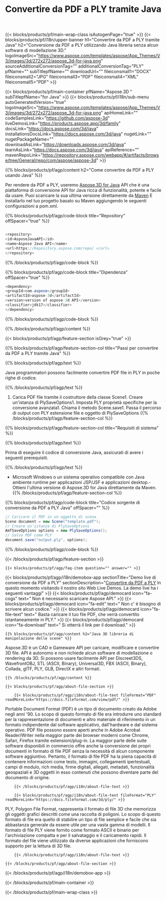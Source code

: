 ﻿---
title: Convertire da PDF a PLY tramite Java 
url: /it/java/conversion/pdf-to-ply/ 
description: Esempio di codice di conversione Java per il formato PDF in PLY file. Usa questo codice di esempio per convertire da PDF a PLY all'interno di qualsiasi applicazione basata su Web o Desktop Java.
---
{{< blocks/products/pf/main-wrap-class isAutogenPage="true" >}}
{{< blocks/products/pf/i18n/upper-banner h1="Convertire da PDF a PLY tramite Java" h2="Conversione da PDF a PLY utilizzando Java libreria senza alcun software di modellazione 3D." logoImageSrc="https://www.aspose.com/templates/aspose/App_Themes/V3/images/3d/272x272/aspose_3d-for-java.png" sourceAdditionalConversionTag="" additionalConversionTag="PLY" pfName="" subTitlepfName="" downloadUrl="" fileiconsmall1="DOCX" fileiconsmall2="JPG" fileiconsmall3="PDF" fileiconsmall4="XML" fileiconsmall5="PDF" >}}

{{< blocks/products/pf/main-container pfName="Aspose.3D " subTitlepfName="for Java" >}}
{{< blocks/products/pf/i18n/sub-menu autoGeneratedVersion="true" logoImageSrc="https://www.aspose.com/templates/aspose/App_Themes/V3/images/3d/272x272/aspose_3d-for-java.png" apiHomeLink="" codeSamplesLink="https://github.com/aspose-3d" liveDemosLink="https://products.aspose.app/3d/family" docsLink="https://docs.aspose.com/3d/java" installationsDocsLink="https://docs.aspose.com/3d/java" nugetLink="" nugetPackageName="" downloadAsLink="https://downloads.aspose.com/3d/java" learnAsLink="https://docs.aspose.com/3d/java" apiReference="" mavenRepoLink="https://repository.aspose.com/webapp/#/artifacts/browse/tree/General/repo/com/aspose/aspose-3d" >}}

{{% blocks/products/pf/agp/content h2="Come convertire da PDF a PLY usando Java" %}}

 Per rendere da PDF a PLY, useremo
 [Aspose.3D for Java](https://products.aspose.com/3d/java) 
 API che è una piattaforma di conversione API for Java ricca di funzionalità, potente e facile da usare. Puoi scaricare la sua ultima versione direttamente da
 [Maven](https://repository.aspose.com/webapp/#/artifacts/browse/tree/General/repo/com/aspose/aspose-3d) 
 E installarlo nel tuo progetto basato su Maven aggiungendo le seguenti configurazioni a pom.xml.

{{% blocks/products/pf/agp/code-block title="Repository" offSpacer="true" %}}

```cs

<repository>
<id>AsposeJavaAPI</id>
<name>Aspose Java API</name>
<url>https://Repository.aspose.com/repo/ </url>
</repository>


```

{{% /blocks/products/pf/agp/code-block %}}

{{% blocks/products/pf/agp/code-block title="Dipendenza" offSpacer="true" %}}

```cs
<dependency>
<groupId>com.aspose</groupId>
<artifactId>aspose-3d</artifactId>
<version>version of aspose-3d API</version>
<classifier>jdk17</classifier>
</dependency>


```

{{% /blocks/products/pf/agp/code-block %}}

{{% /blocks/products/pf/agp/content %}}

{{< blocks/products/pf/agp/feature-section isGrey="true" >}}

{{% blocks/products/pf/agp/feature-section-col title="Passi per convertire da PDF a PLY tramite Java" %}}

{{% blocks/products/pf/agp/text %}}

 Java programmatori possono facilmente convertire PDF file in PLY in poche righe di codice.

{{% /blocks/products/pf/agp/text %}}

1. Carica PDF file tramite il costruttore della classe Scene1. Creare un'istanza di PlySaveOptions1. Imposta PLY proprietà specifiche per la conversione avanzata1. Chiama il metodo Scene.save1. Passa il percorso di output con PLY estensione file e oggetto di PlySaveOptions
{{% /blocks/products/pf/agp/feature-section-col %}}

{{% blocks/products/pf/agp/feature-section-col title="Requisiti di sistema" %}}

{{% blocks/products/pf/agp/text %}}

 Prima di eseguire il codice di conversione Java, assicurati di avere i seguenti prerequisiti.

{{% /blocks/products/pf/agp/text %}}

- Microsoft Windows o un sistema operativo compatibile con Java ambiente runtime per applicazioni JSP/JSF e applicazioni desktop.- Ottieni l'ultima versione di Aspose.3D for Java direttamente da Maven.
{{% /blocks/products/pf/agp/feature-section-col %}}

{{% blocks/products/pf/agp/code-block title="Codice sorgente di conversione da PDF a PLY Java" offSpacer="" %}}

```cs
// Caricare il PDF in un oggetto di scena 
Scene document = new Scene("template.pdf");
// Creare un'istanza di PlySaveOptions 
AmfSaveOptions options = new PlySaveOptions();
// Salva PDF come PLY 
document.save("output.ply", options);   


```

{{% /blocks/products/pf/agp/code-block %}}

{{< /blocks/products/pf/agp/feature-section >}}

    {{< blocks/products/pf/agp/faq-item question="" answer="" >}}
 

<!-- aboutfile Starts -->

{{< blocks/products/pf/agp/i18n/demobox-app sectionTitle="Demo live di conversione da PDF a PLY" sectionDescription="[Convertire da PDF a PLY](https://products.aspose.app/3d/conversion/pdf-to-ply) In questo momento visitando il nostro sito Web Live Demos. La demo live ha i seguenti vantaggi" >}}
        {{< blocks/products/pf/agp/democard icon="fa-cogs" text=" Non è necessario scaricare Aspose API." >}}
        {{< blocks/products/pf/agp/democard icon="fa-edit" text=" Non c\' è bisogno di scrivere alcun codice." >}}
        {{< blocks/products/pf/agp/democard icon="fa-file-text" text=" Basta caricare il tuo file PDF, che verrà convertito istantaneamente in PLY." >}}
        {{< blocks/products/pf/agp/democard icon="fa-download" text=" Si otterrà il link per il download." >}}

    {{% blocks/products/pf/agp/content h2="Java 3D libreria di manipolazione delle scene" %}}

 Aspose.3D è un CAD e Gameware API per caricare, modificare e convertire 3D file. API è autonomo e non richiede alcun software di modellazione o rendering da 3D. Si possono usare facilmente API per Discreet3DS, WavefrontOBJ, STL (ASCII, Binary), Universal3D, FBX (ASCII, Binary), Collada, glTF, PLY, GLB, DirectX e altri formati. 



    {{% /blocks/products/pf/agp/content %}}

    {{< blocks/products/pf/agp/about-file-section >}}

        {{< blocks/products/pf/agp/i18n/about-file-text fileFormat="PDF" readMoreLink="https://docs.fileformat.com/view/pdf/" >}}

Portable Document Format (PDF) è un tipo di documento creato da Adobe negli anni '90. Lo scopo di questo formato di file era introdurre uno standard per la rappresentazione di documenti e altro materiale di riferimento in un formato indipendente dal software applicativo, dall'hardware e dal sistema operativo. PDF file possono essere aperti anche in Adobe Acrobat Reader/Writer nella maggior parte dei browser moderni come Chrome, Safari, Firefox tramite estensioni/plug-in. La maggior parte delle suite software disponibili in commercio offre anche la conversione dei propri documenti in formato di file PDF senza la necessità di alcun componente software aggiuntivo. Pertanto, il formato di file PDF ha la piena capacità di contenere informazioni come testo, immagini, collegamenti ipertestuali, campi di modulo, rich media, firme digitali, allegati, metadati, funzionalità geospaziali e 3D oggetti in esso contenuti che possono diventare parte del documento di origine.

        {{< /blocks/products/pf/agp/i18n/about-file-text >}}

        {{< blocks/products/pf/agp/i18n/about-file-text fileFormat="PLY" readMoreLink="https://docs.fileformat.com/3d/ply/" >}}

PLY, Polygon File Format, rappresenta il formato di file 3D che memorizza gli oggetti grafici descritti come una raccolta di poligoni. Lo scopo di questo formato di file era quello di stabilire un tipo di file semplice e facile che sia abbastanza generale da essere utile per una vasta gamma di modelli. Il formato di file PLY viene fornito come formato ASCII e binario per l'archiviazione compatta e per il salvataggio e il caricamento rapidi. Il formato del file viene utilizzato da diverse applicazioni che forniscono supporto per la lettura di 3D file.

        {{< /blocks/products/pf/agp/i18n/about-file-text >}}

    {{< /blocks/products/pf/agp/about-file-section >}}

{{< /blocks/products/pf/agp/i18n/demobox-app >}}

<!-- aboutfile Ends -->


{{< /blocks/products/pf/main-container >}}
    
{{< /blocks/products/pf/main-wrap-class >}}